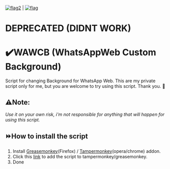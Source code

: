 [![flag2](https://s05.flagcounter.com/mini/QkT3ad/bg_FFFFFF/txt_000000/border_CCCCCC/flags_0)](http://bit.ly/QkT3ad) | [![flag](https://s04.flagcounter.com/mini/XVpR/bg_FFFFFF/txt_000000/border_CCCCCC/flags_0/)](https://info.flagcounter.com/XVpR)
# DEPRECATED (DIDNT WORK)

# ✔️WAWCB (WhatsAppWeb Custom Background)

Script for changing Background for WhatsApp Web. This are my private script only for me, but you are welcome to try using this script.
Thank you. 💖

## ⚠️Note:                         
*Use it on your own risk, i'm not responsible for anything that will happen for using this script.*            


## ⏩How to install the script 
1. Install [Greasemonkey](https://addons.mozilla.org/en-US/firefox/addon/greasemonkey/)(Firefox)  / [Tampermonkey](https://chrome.google.com/webstore/detail/tampermonkey/dhdgffkkebhmkfjojejmpbldmpobfkfo)(opera/chrome) addon.
2. Click this [link](https://github.com/mahadi22/wawcb/raw/master/wawcb.user.js) to add the script to tampermonkey/greasemonkey.
3. Done
